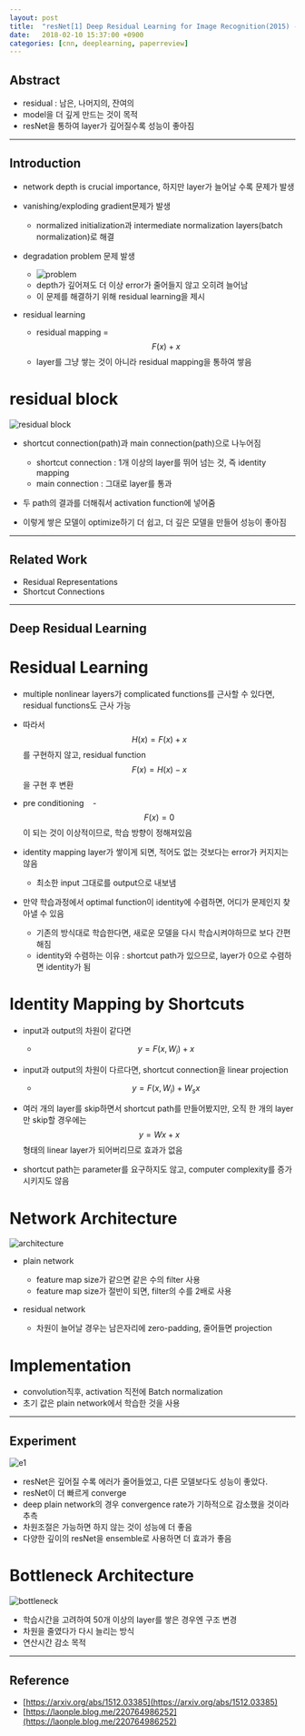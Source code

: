```yaml
---
layout: post
title:  "resNet[1] Deep Residual Learning for Image Recognition(2015) - Review"
date:   2018-02-10 15:37:00 +0900
categories: [cnn, deeplearning, paperreview]
---
```


## Abstract
- residual : 남은, 나머지의, 잔여의
- model을 더 깊게 만드는 것이 목적
- resNet을 통하여 layer가 깊어질수록 성능이 좋아짐

-----

## Introduction
- network depth is crucial importance, 하지만 layer가 늘어날 수록 문제가 발생
- vanishing/exploding gradient문제가 발생
    - normalized initialization과 intermediate normalization layers(batch normalization)로 해결

- degradation problem 문제 발생
    - ![problem](https://files.slack.com/files-pri/T1J7SCHU7-F96D95J13/problem.png?pub_secret=12c276bad3)
    - depth가 깊어져도 더 이상 error가 줄어들지 않고 오히려 늘어남
    - 이 문제를 해결하기 위해 residual learning을 제시

- residual learning
    - residual mapping = $$F(x) + x$$
    - layer를 그냥 쌓는 것이 아니라 residual mapping을 통하여 쌓음

# residual block
![residual block](https://files.slack.com/files-pri/T1J7SCHU7-F967PC3L4/rb.png?pub_secret=d4fd4fb528)

- shortcut connection(path)과 main connection(path)으로 나누어짐
    - shortcut connection : 1개 이상의 layer를 뛰어 넘는 것, 즉 identity mapping
    - main connection : 그대로 layer를 통과

- 두 path의 결과를 더해줘서 activation function에 넣어줌
- 이렇게 쌓은 모델이 optimize하기 더 쉽고, 더 깊은 모델을 만들어 성능이 좋아짐

-----

## Related Work
- Residual Representations
- Shortcut Connections

-----

## Deep Residual Learning
# Residual Learning
- multiple nonlinear layers가 complicated functions를 근사할 수 있다면, residual functions도 근사 가능
- 따라서 $$H(x) = F(x) + x$$를 구현하지 않고, residual function $$F(x) = H(x) - x$$ 을 구현 후 변환
- pre conditioning
    - $$F(x) = 0$$ 이 되는 것이 이상적이므로, 학습 방향이 정해져있음

- identity mapping layer가 쌓이게 되면, 적어도 없는 것보다는 error가 커지지는 않음
    - 최소한 input 그대로를 output으로 내보냄

- 만약 학습과정에서 optimal function이 identity에 수렴하면, 어디가 문제인지 찾아낼 수 있음
    - 기존의 방식대로 학습한다면, 새로운 모델을 다시 학습시켜야하므로 보다 간편해짐 
    - identity와 수렴하는 이유 : shortcut path가 있으므로, layer가 0으로 수렴하면 identity가 됨

# Identity Mapping by Shortcuts
- input과 output의 차원이 같다면
    - $$y = F(x, {W_{i}}) + x$$

- input과 output의 차원이 다르다면, shortcut connection을 linear projection
    - $$y = F(x, {W_{i}}) + {W_{s}}x$$
    
- 여러 개의 layer를 skip하면서 shortcut path를 만들어봤지만, 오직 한 개의 layer만 skip할 경우에는 $$y = Wx + x$$ 형태의 linear layer가 되어버리므로 효과가 없음

- shortcut path는 parameter를 요구하지도 않고, computer complexity를 증가시키지도 않음

# Network Architecture
![architecture](https://files.slack.com/files-pri/T1J7SCHU7-F97B6L51V/architecture.png?pub_secret=8490108baf)
- plain network
    - feature map size가 같으면 같은 수의 filter 사용
    - feature map size가 절반이 되면, filter의 수를 2배로 사용

- residual network
    - 차원이 늘어날 경우는 남은자리에 zero-padding, 줄어들면 projection
    
# Implementation
- convolution직후, activation 직전에 Batch normalization
- 초기 값은 plain network에서 학습한 것을 사용

-----

## Experiment
![e1](https://files.slack.com/files-pri/T1J7SCHU7-F969UAG2E/e1.png?pub_secret=07ac906498)
- resNet은 깊어질 수록 에러가 줄어들었고, 다른 모델보다도 성능이 좋았다.
- resNet이 더 빠르게 converge
- deep plain network의 경우 convergence rate가 기하적으로 감소했을 것이라 추측
- 차원조절은 가능하면 하지 않는 것이 성능에 더 좋음
- 다양한 깊이의 resNet을 ensemble로 사용하면 더 효과가 좋음

# Bottleneck Architecture

![bottleneck](https://files.slack.com/files-pri/T1J7SCHU7-F973CB9QA/1.png?pub_secret=dbac453ecf)
- 학습시간을 고려하여 50개 이상의 layer를 쌓은 경우엔 구조 변경
- 차원을 줄였다가 다시 늘리는 방식
- 연산시간 감소 목적

-----

## Reference
- [https://arxiv.org/abs/1512.03385](https://arxiv.org/abs/1512.03385)
- [https://laonple.blog.me/220764986252](https://laonple.blog.me/220764986252)
